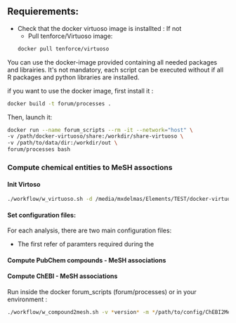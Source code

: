 ## Requierements:

- Check that the docker virtuoso image is installted :
If not 
  - Pull tenforce/Virtuoso image: 
  ```bash
  docker pull tenforce/virtuoso
  ``` 

You can use the docker-image provided containing all needed packages and librairies. It's not mandatory, each script can be executed without if all R packages and python libraries are installed.

if you want to use the docker image, first install it :
```bash
docker build -t forum/processes .
```
Then, launch it:

```bash
docker run --name forum_scripts --rm -it --network="host" \
-v /path/docker-virtuoso/share:/workdir/share-virtuoso \
-v /path/to/data/dir:/workdir/out \
forum/processes bash
```




### Compute chemical entities to MeSH assoctions

#### Init Virtoso
```bash
./workflow/w_virtuoso.sh -d /media/mxdelmas/Elements/TEST/docker-virtuoso -s share start
```

#### Set configuration files: 
For each analysis, there are two main configuration files: 
- The first refer of paramters required during the 



#### Compute PubChem compounds - MeSH associations


#### Compute ChEBI - MeSH associations
Run inside the docker forum_scripts (forum/processes) or in your environment :

```bash
./workflow/w_compound2mesh.sh -v *version* -m */path/to/config/ChEBI2MeSH* -t *path/to/config/triplesConverter/ChEBI2MeSH* -u CHEBI_MESH -d */path/to/data/dir* -s */path/to/virtuoso/share/dir*
```